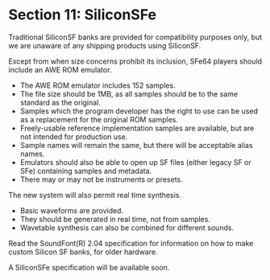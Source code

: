 # Section 11: SiliconSFe

Traditional SiliconSF banks are provided for compatibility purposes only, but we are unaware of any shipping products using SiliconSF.

Except from when size concerns prohibit its inclusion, SFe64 players should include an AWE ROM emulator.

- The AWE ROM emulator includes 152 samples.
- The file size should be 1MB, as all samples should be to the same standard as the original.
- Samples which the program developer has the right to use can be used as a replacement for the original ROM samples.
- Freely-usable reference implementation samples are available, but are not intended for production use.
- Sample names will remain the same, but there will be acceptable alias names.
- Emulators should also be able to open up SF files (either legacy SF or SFe) containing samples and metadata.
- There may or may not be instruments or presets.

The new system will also permit real time synthesis.

- Basic waveforms are provided.
- They should be generated in real time, not from samples.
- Wavetable synthesis can also be combined for different sounds.

Read the SoundFont(R) 2.04 specification for information on how to make custom Silicon SF banks, for older hardware.

A SiliconSFe specification will be available soon.